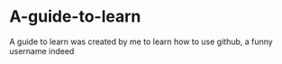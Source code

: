 # A-guide-to-learn
A guide to learn was created by me to learn how to use github, a funny username indeed
